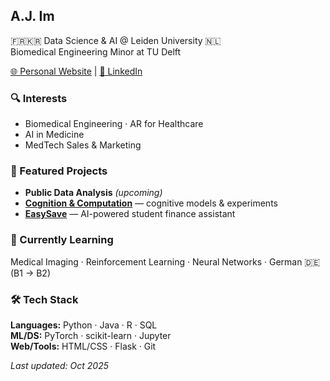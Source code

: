 ## A.J. Im

🇫🇷🇰🇷
Data Science & AI @ Leiden University 🇳🇱  
Biomedical Engineering Minor at TU Delft


[🌐 Personal Website](https://joonhaim.github.io)  |  [🔗 LinkedIn](https://www.linkedin.com/in/aj-im)

### 🔍 Interests
- Biomedical Engineering · AR for Healthcare  
- AI in Medicine  
- MedTech Sales & Marketing

### 🚀 Featured Projects
- **Public Data Analysis** *(upcoming)*
- **[Cognition & Computation](https://github.com/joonhaim/Cognition-and-Computation)** — cognitive models & experiments  
- **[EasySave](https://github.com/joonhaim/EasySave)** — AI-powered student finance assistant

### 🌱 Currently Learning
Medical Imaging · Reinforcement Learning · Neural Networks · German 🇩🇪 (B1 → B2)

### 🛠 Tech Stack
**Languages:** Python · Java · R · SQL  
**ML/DS:** PyTorch · scikit-learn · Jupyter  
**Web/Tools:** HTML/CSS · Flask · Git

*Last updated: Oct 2025*
